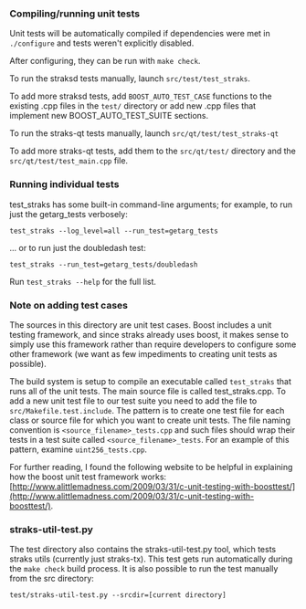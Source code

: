 ### Compiling/running unit tests

Unit tests will be automatically compiled if dependencies were met in `./configure`
and tests weren't explicitly disabled.

After configuring, they can be run with `make check`.

To run the straksd tests manually, launch `src/test/test_straks`.

To add more straksd tests, add `BOOST_AUTO_TEST_CASE` functions to the existing
.cpp files in the `test/` directory or add new .cpp files that
implement new BOOST_AUTO_TEST_SUITE sections.

To run the straks-qt tests manually, launch `src/qt/test/test_straks-qt`

To add more straks-qt tests, add them to the `src/qt/test/` directory and
the `src/qt/test/test_main.cpp` file.

### Running individual tests

test_straks has some built-in command-line arguments; for
example, to run just the getarg_tests verbosely:

    test_straks --log_level=all --run_test=getarg_tests

... or to run just the doubledash test:

    test_straks --run_test=getarg_tests/doubledash

Run `test_straks --help` for the full list.

### Note on adding test cases

The sources in this directory are unit test cases.  Boost includes a
unit testing framework, and since straks already uses boost, it makes
sense to simply use this framework rather than require developers to
configure some other framework (we want as few impediments to creating
unit tests as possible).

The build system is setup to compile an executable called `test_straks`
that runs all of the unit tests.  The main source file is called
test_straks.cpp. To add a new unit test file to our test suite you need 
to add the file to `src/Makefile.test.include`. The pattern is to create 
one test file for each class or source file for which you want to create 
unit tests.  The file naming convention is `<source_filename>_tests.cpp` 
and such files should wrap their tests in a test suite 
called `<source_filename>_tests`. For an example of this pattern, 
examine `uint256_tests.cpp`.

For further reading, I found the following website to be helpful in
explaining how the boost unit test framework works:
[http://www.alittlemadness.com/2009/03/31/c-unit-testing-with-boosttest/](http://www.alittlemadness.com/2009/03/31/c-unit-testing-with-boosttest/).

### straks-util-test.py

The test directory also contains the straks-util-test.py tool, which tests straks utils (currently just straks-tx). This test gets run automatically during the `make check` build process. It is also possible to run the test manually from the src directory:

```
test/straks-util-test.py --srcdir=[current directory]

```
